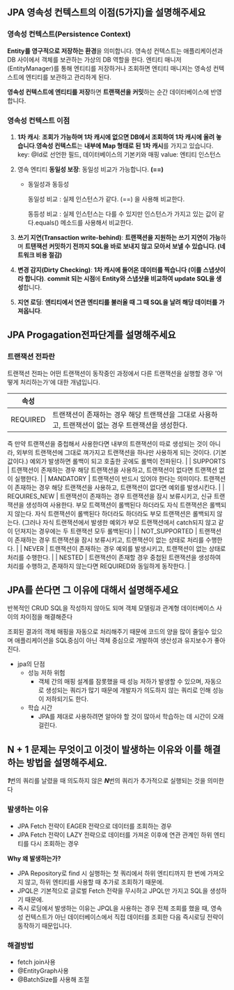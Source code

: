 ## JPA 영속성 컨텍스트의 이점(5가지)을 설명해주세요 
### **영속성 컨텍스트(Persistence Context)**

**Entity를 영구적으로 저장하는 환경**을 의미합니다.
 영속성 컨텍스트는 애플리케이션과 DB 사이에서 객체를 보관하는 가상의 DB 역할을 한다. 엔티티 매니저(EntityManager)를 통해 엔티티를 저장하거나 조회하면 엔티티 매니저는 영속성 컨텍스트에 엔티티를 보관하고 관리하게 된다.

**영속성 컨텍스트에 엔티티를 저장**하면 **트랜잭션을 커밋**하는 순간 데이터베이스에 반영합니다.
### **영속성 컨텍스트 이점**

1. **1차 캐시**: **조회가 가능하며 1차 캐시에 없으면 DB에서 조회하여 1차 캐시에 올려 놓습니다**.**영속성 컨텍스트**는 **내부에 Map 형태로 된 1차 캐시**를 가지고 있습니다. 
key: @Id로 선언한 필드, 데이터베이스의 기본키와 매핑
value: 엔티티 인스턴스
2. 영속 엔티티 **동일성 보장**: 동일성 비교가 가능합니다. **(==)**
    - 동일성과 동등성
        
        동일성 비교 : 실제 인스턴스가 같다. (==) 을 사용해 비교한다.
        
        동등성 비교 : 실제 인스턴스는 다를 수 있지만 인스턴스가 가지고 있는 값이 같다.equals() 메소드를 사용해서 비교한다.
        
3. **쓰기 지연(Transaction write-behind)**: **트랜잭션을 지원하는 쓰기 지연이 가능**하며 **트탠잭션 커밋하기 전까지 SQL을 바로 보내지 않고 모아서 보낼 수 있습니다. (네트워크 비용 절감)**
4. **변경 감지(Dirty Checking)**: **1차 캐시에 들어온 데이터를 찍습니다 (이를 스냅샷이라 합니다)**. **commit 되는 시점**에 **Entity와 스냅샷을 비교하여 update SQL을 생성**합니다.
5. **지연 로딩**: **엔티티에서 연관 엔티티를 불러올 때 그 때 SQL을 날려 해당 데이터를 가져옵니다**.

## JPA Progagation전파단계를 설명해주세요 
### 트랜잭션 전파란

트랜잭션 전파는 어떤 트랜잭션이 동작중인 과정에서 다른 트랜잭션을 실행할 경우 '어떻게 처리하는가'에 대한 개념입니다.

| 속성 |  |
| --- | --- |
| REQUIRED | 트랜잭션이 존재하는 경우 해당 트랜잭션을 그대로 사용하고, 트랜잭션이 없는 경우 트랜잭션을 생성한다.
즉 만약 트랜잭션을 중첩해서 사용한다면 내부의 트랜잭션이 따로 생성되는 것이 아니라, 외부의 트랜잭션에 그대로 껴가지고 트랜잭션을 하나만 사용하게 되는 것이다.
(기본값이다.)
예외가 발생하면 롤백이 되고 호출한 곳에도 롤백이 전파된다. |
| SUPPORTS | 트랜잭션이 존재하는 경우 해당 트랜잭션을 사용하고, 트랜잭션이 없다면 트랜잭션 없이 실행한다. |
| MANDATORY | 트랜잭션이 반드시 있어야 한다는 의미이다.
트랜잭션이 존재하는 경우 해당 트랜잭션을 사용하고, 트랜잭션이 없다면 예외를 발생시킨다. |
| REQUIRES_NEW | 트랜잭션이 존재하는 경우 트랜잭션을 잠시 보류시키고, 신규 트랜잭션을 생성하여 사용한다.
부모 트랙잭션이 롤백된다 하더라도 자식 트랜잭션은 롤백되지 않는다.
자식 트랜잭션이 롤백된다 하더라도 하더라도 부모 트랜잭션은 롤백되지 않는다.
(그러나 자식 트랜잭션에서 발생한 예외가 부모 트랜잭션에서 catch되지 않고 같이 던져지는 경우에는 두 트랜잭션 모두 롤백된다) |
| NOT_SUPPORTED | 트랜잭션이 존재하는 경우 트랜잭션을 잠시 보류시키고, 트랜잭션이 없는 상태로 처리를 수행한다. |
| NEVER | 트랜잭션이 존재하는 경우 예외를 발생시키고, 트랜잭션이 없는 상태로 처리를 수행한다. |
| NESTED | 트랜잭션이 존재할 경우 중첩된 트랜잭션을 생성하여 처리를 수행하고, 존재하지 않는다면 REQUIRED와 동일하게 동작한다. |

## JPA를 쓴다면 그 이유에 대해서 설명해주세요 
반복적인 CRUD SQL을 작성하지 않아도 되며 객체 모델링과 관계형 데이터베이스 사이의 차이점을 해결해준다

조회된 결과의 객체 매핑을 자동으로 처리해주기 때문에 코드의 양을 많이 줄일수 있으며 
애플리케이션을 SQL중심이 아닌 객체 중심으로 개발하여 생산성과 유지보수가 좋아진다.

- jpa의 단점
    - 성능 저하 위험
        - 객체 간의 매핑 설계를 잠롯했을 때 성능 저하가 발생할 수 있으며, 자동으로 생성되는 쿼리가 많기 때문에 개발자가 의도하지 않는 쿼리로 인해 성능이 저하되기도 한다.
    - 학습 시간
        - JPA를 제대로 사용하려면 알아야 할 것이 많아서 학습하는 데 시간이 오래 걸린다.

## N + 1 문제는 무엇이고 이것이 발생하는 이유와 이를 해결하는 방법을 설명해주세요.
***1***번의 쿼리를 날렸을 때 의도하지 않은 ***N***번의 쿼리가 추가적으로 실행되는 것을 의미한다

### 발생하는 이유

- JPA Fetch 전략이 EAGER 전략으로 데이터를 조회하는 경우
- JPA Fetch 전략이 LAZY 전략으로 데이터를 가져온 이후에 연관 관계인 하위 엔티티를 다시 조회하는 경우

**Why 왜 발생하는가?**

- JPA Repository로 find 시 실행하는 첫 쿼리에서 하위 엔티티까지 한 번에 가져오지 않고, 하위 엔티티를 사용할 때 추가로 조회하기 때문에.
- JPQL은 기본적으로 글로벌 Fetch 전략을 무시하고 JPQL만 가지고 SQL을 생성하기 때문에.
- 즉시 로딩에서 발생하는 이유는 JPQL을 사용하는 경우 전체 조회를 했을 때, 영속성 컨텍스트가 아닌 데이터베이스에서 직접 데이터를 조회한 다음 즉시로딩 전략이 동작하기 때문입니다.

### 해결방법

- fetch join사용
- @EntityGraph사용
- @BatchSize를 사용해 조절





